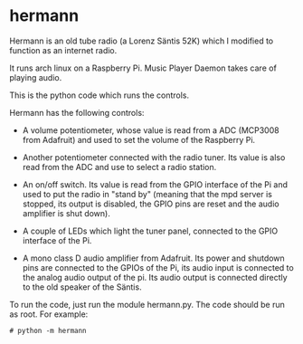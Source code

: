 hermann
=======

Hermann is an old tube radio (a Lorenz Säntis 52K) which I modified
to function as an internet radio.

It runs arch linux on a Raspberry Pi. Music Player Daemon takes care
of playing audio.

This is the python code which runs the controls.

Hermann has the following controls:

- A volume potentiometer, whose value is read from a ADC (MCP3008 from Adafruit)
  and used to set the volume of the Raspberry Pi.

- Another potentiometer connected with the radio tuner. Its value is also read
  from the ADC and use to select a radio station.

- An on/off switch. Its value is read from the GPIO interface of the Pi and
  used to put the radio in "stand by" (meaning that the mpd server is stopped,
  its output is disabled, the GPIO pins are reset and the audio amplifier
  is shut down).

- A couple of LEDs which light the tuner panel, connected to the GPIO interface
  of the Pi.

- A mono class D audio amplifier from Adafruit. Its power and shutdown pins are
  connected to the GPIOs of the Pi, its audio input is connected to the analog
  audio output of the pi. Its audio output is connected directly to the old
  speaker of the Säntis.

To run the code, just run the module hermann.py. The code should be run as root.
For example:

    # python -m hermann
